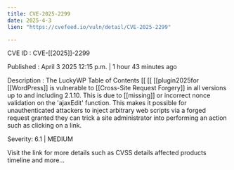 ```yaml
---
title: CVE-2025-2299
date: 2025-4-3
lien: "https://cvefeed.io/vuln/detail/CVE-2025-2299"

---
```


CVE ID : CVE-[[2025]]-2299

Published :  April 3
2025
12:15 p.m. | 1 hour
43 minutes ago

Description : The LuckyWP Table of Contents  [[ [[ [[plugin2025for  [[WordPress]] is vulnerable to  [[Cross-Site Request Forgery]] in all versions up to
and including
2.1.10. This is due to  [[missing]] or incorrect nonce validation on the 'ajaxEdit' function. This makes it possible for unauthenticated attackers to inject arbitrary web scripts via a forged request granted they can trick a site administrator into performing an action such as clicking on a link.

Severity: 6.1 | MEDIUM

Visit the link for more details
such as CVSS details
affected products
timeline
and more...
